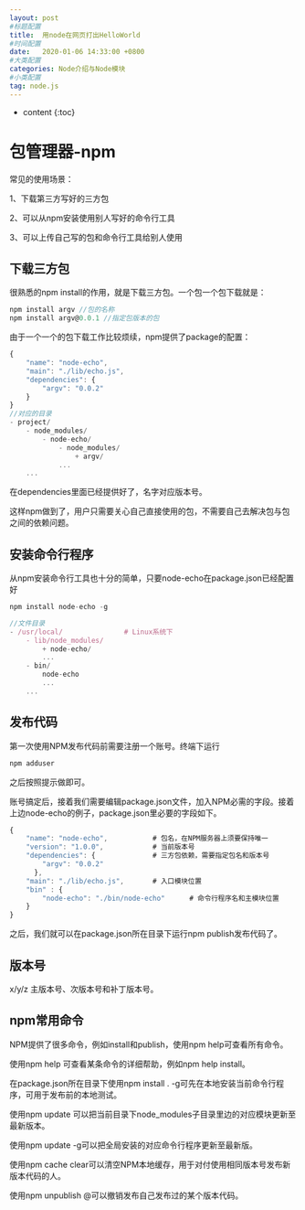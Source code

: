 ```yaml
---
layout: post
#标题配置
title:  用node在网页打出HelloWorld
#时间配置
date:   2020-01-06 14:33:00 +0800
#大类配置
categories: Node介绍与Node模块
#小类配置
tag: node.js
---
```


* content
{:toc}

包管理器-npm
=====

常见的使用场景：

1、下载第三方写好的三方包

2、可以从npm安装使用别人写好的命令行工具

3、可以上传自己写的包和命令行工具给别人使用

下载三方包
------
很熟悉的npm install的作用，就是下载三方包。一个包一个包下载就是：
```js
npm install argv //包的名称
npm install argv@0.0.1 //指定包版本的包
```
由于一个一个的包下载工作比较烦续，npm提供了package的配置：
```js
{
    "name": "node-echo",
    "main": "./lib/echo.js",
    "dependencies": {
        "argv": "0.0.2"
    }
}
//对应的目录
- project/
    - node_modules/
        - node-echo/
            - node_modules/
                + argv/
            ...
    ...
```
在dependencies里面已经提供好了，名字对应版本号。

这样npm做到了，用户只需要关心自己直接使用的包，不需要自己去解决包与包之间的依赖问题。

安装命令行程序
--------
从npm安装命令行工具也十分的简单，只要node-echo在package.json已经配置好
```js
npm install node-echo -g

//文件目录
- /usr/local/               # Linux系统下
    - lib/node_modules/
        + node-echo/
        ...
    - bin/
        node-echo
        ...
    ...
```

发布代码
-----

第一次使用NPM发布代码前需要注册一个账号。终端下运行
```js
npm adduser
```
之后按照提示做即可。

账号搞定后，接着我们需要编辑package.json文件，加入NPM必需的字段。接着上边node-echo的例子，package.json里必要的字段如下。
```js
{
    "name": "node-echo",           # 包名，在NPM服务器上须要保持唯一
    "version": "1.0.0",            # 当前版本号
    "dependencies": {              # 三方包依赖，需要指定包名和版本号
        "argv": "0.0.2"
      },
    "main": "./lib/echo.js",       # 入口模块位置
    "bin" : {
        "node-echo": "./bin/node-echo"      # 命令行程序名和主模块位置
    }
}
```
之后，我们就可以在package.json所在目录下运行npm publish发布代码了。

版本号
----
x/y/z 主版本号、次版本号和补丁版本号。

npm常用命令
-----
NPM提供了很多命令，例如install和publish，使用npm help可查看所有命令。

使用npm help <command>可查看某条命令的详细帮助，例如npm help install。

在package.json所在目录下使用npm install . -g可先在本地安装当前命令行程序，可用于发布前的本地测试。

使用npm update <package>可以把当前目录下node_modules子目录里边的对应模块更新至最新版本。

使用npm update <package> -g可以把全局安装的对应命令行程序更新至最新版。

使用npm cache clear可以清空NPM本地缓存，用于对付使用相同版本号发布新版本代码的人。

使用npm unpublish <package>@<version>可以撤销发布自己发布过的某个版本代码。
